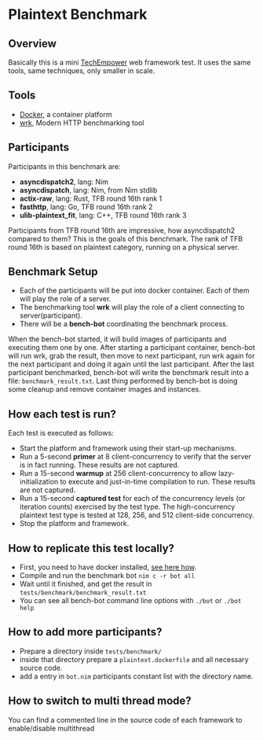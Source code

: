 # Plaintext Benchmark

## Overview
Basically this is a mini [TechEmpower](https://www.techempower.com/benchmarks/)
web framework test. It uses the same tools, same techniques, only smaller in scale.

## Tools
* [Docker](https://www.docker.com/), a container platform
* [wrk](https://github.com/wg/wrk), Modern HTTP benchmarking tool

## Participants
Participants in this benchmark are:
* __asyncdispatch2__, lang: Nim
* __asyncdispatch__, lang: Nim, from Nim stdlib
* __actix-raw__, lang: Rust, TFB round 16th rank 1
* __fasthttp__, lang: Go, TFB round 16th rank 2
* __ulib-plaintext_fit__, lang: C++, TFB round 16th rank 3

Participants from TFB round 16th are impressive, how asyncdispatch2 compared to them? This is the goals of this benchmark.
The rank of TFB round 16th is based on plaintext category, running on a physical server.

## Benchmark Setup

* Each of the participants will be put into docker container. Each of them will play the role of a server.
* The benchmarking tool __wrk__ will play the role of a client connecting to server(participant).
* There will be a __bench-bot__ coordinating the benchmark process.

When the bench-bot started, it will build images of participants and executing them one by one.
After starting a participant container, bench-bot will run wrk, grab the result,
then move to next participant, run wrk again for the next participant and doing it again until the last participant.
After the last participant benchmarked, bench-bot will write the benchmark result into a file: `benchmark_result.txt`.
Last thing performed by bench-bot is doing some cleanup and remove container images and instances.

## How each test is run?

Each test is executed as follows:
* Start the platform and framework using their start-up mechanisms.
* Run a 5-second __primer__ at 8 client-concurrency to verify that the server is in fact running. These results are not captured.
* Run a 15-second __warmup__ at 256 client-concurrency to allow lazy-initialization to execute and just-in-time compilation to run. These results are not captured.
* Run a 15-second __captured test__ for each of the concurrency levels (or iteration counts) exercised by the test type.
  The high-concurrency plaintext test type is tested at 128, 256, and 512 client-side concurrency.
* Stop the platform and framework.

## How to replicate this test locally?
* First, you need to have docker installed, [see here how](https://www.digitalocean.com/community/tutorials/how-to-install-and-use-docker-on-ubuntu-18-04).
* Compile and run the benchmark bot `nim c -r bot all`
* Wait until it finished, and get the result in `tests/benchmark/benchmark_result.txt`
* You can see all bench-bot command line options with `./bot` or `./bot help`

## How to add more participants?

* Prepare a directory inside `tests/benchmark/`
* inside that directory prepare a `plaintext.dockerfile` and all necessary source code.
* add a entry in `bot.nim` participants constant list with the directory name.

## How to switch to multi thread mode?
You can find a commented line in the source code of each framework to enable/disable multithread
